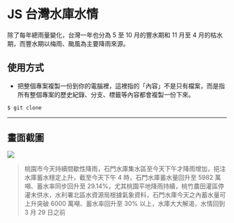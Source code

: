 # JS 台灣水庫水情

除了每年總雨量變化，台灣一年也分為 5 至 10 月的豐水期和 11 月至 4 月的枯水期，而豐水期以梅雨、颱風為主要降雨來源。

## 使用方式
- 把整個專案複製一份到你的電腦裡，這裡指的「內容」不是只有檔案，而是指所有整個專案的歷史紀錄、分支、標籤等內容都會複製一份下來。
```sh
$ git clone
```

----

## 畫面截圖
![](https://i.imgur.com/WkCTHwR.png)
> 桃園市今天持續間歇性降雨，石門水庫集水區至今天下午才降雨增加，挹注水庫蓄水穩定上升，截至今天下午 4 時，石門水庫蓄水量回升至 5982 萬噸、蓄水率同步回升至 29.14%，尤其桃園平地降雨持續，桃竹農田灌區停灌未供水，水利署北區水資源局根據氣象資料，石門水庫今天之內蓄水量可上升突破 6000 萬噸、蓄水率回升至 30% 以上，水庫大大解渴，水情回到 3 月 29 日之前
